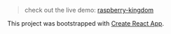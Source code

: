 > check out the live demo: [raspberry-kingdom](http://raspberry-kingdom.surge.sh/)

This project was bootstrapped with [Create React App](https://github.com/facebook/create-react-app).
